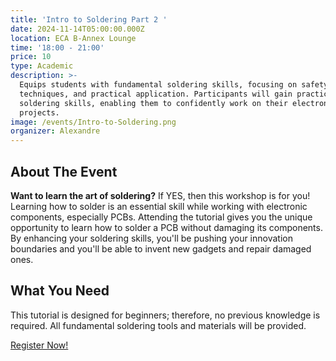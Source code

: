 ```yaml
---
title: 'Intro to Soldering Part 2 '
date: 2024-11-14T05:00:00.000Z
location: ECA B-Annex Lounge
time: '18:00 - 21:00'
price: 10
type: Academic
description: >-
  Equips students with fundamental soldering skills, focusing on safety,
  techniques, and practical application. Participants will gain practical
  soldering skills, enabling them to confidently work on their electronic
  projects.
image: /events/Intro-to-Soldering.png
organizer: Alexandre
---
```


## About The Event

**Want to learn the art of soldering?** If YES, then this workshop is for you! Learning how to solder is an essential skill while working with electronic components, especially PCBs. Attending the tutorial gives you the unique opportunity to learn how to solder a PCB without damaging its components. By enhancing your soldering skills, you'll be pushing your innovation boundaries and you'll be able to invent new gadgets and repair damaged ones.

## What You Need

This tutorial is designed for beginners; therefore, no previous knowledge is required. All fundamental soldering tools and materials will be provided.

[Register Now!](https://www.zeffy.com/en-CA/ticketing/ieeeconcordia-intro-to-soldering-2--2024)
